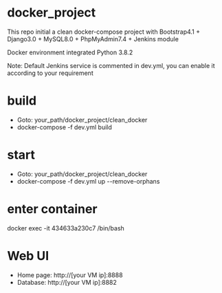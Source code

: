 # docker_project
This repo initial a clean docker-compose project with Bootstrap4.1 + Django3.0 + MySQL8.0 + PhpMyAdmin7.4 + Jenkins module

Docker environment integrated Python 3.8.2

Note: Default Jenkins service is commented in dev.yml, you can enable it according to your requirement 

# build
 - Goto: your_path/docker_project/clean_docker
 - docker-compose -f dev.yml build

# start
 - Goto: your_path/docker_project/clean_docker
 - docker-compose -f dev.yml up --remove-orphans

# enter container
 docker exec -it 434633a230c7 /bin/bash

# Web UI
 - Home page: http://[your VM ip]:8888
 - Database: http://[your VM ip]:8882
